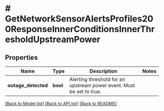 # # GetNetworkSensorAlertsProfiles200ResponseInnerConditionsInnerThresholdUpstreamPower

## Properties

Name | Type | Description | Notes
------------ | ------------- | ------------- | -------------
**outage_detected** | **bool** | Alerting threshold for an upstream power event. Must be set to true. |

[[Back to Model list]](../../README.md#models) [[Back to API list]](../../README.md#endpoints) [[Back to README]](../../README.md)
